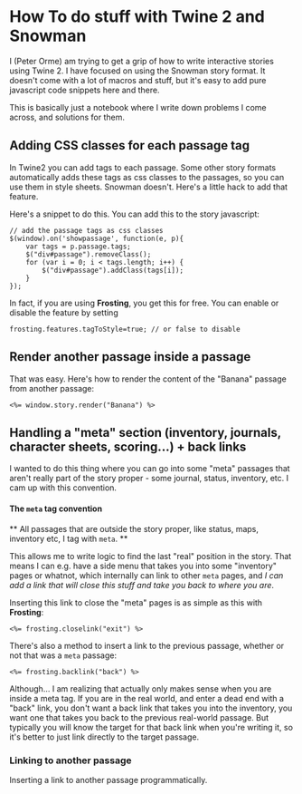 # How To do stuff with Twine 2 and Snowman

I (Peter Orme) am trying to get a grip of how to write interactive stories using Twine 2. I have focused on using the Snowman story format. It doesn't come with a lot of macros and stuff, but it's easy to add pure javascript code snippets here and there.

This is basically just a notebook where I write down problems I come across, and solutions for them. 


## Adding CSS classes for each passage tag

In Twine2 you can add tags to each passage. Some other story formats automatically adds these tags as css classes to the passages, so you can use them in style sheets. Snowman doesn't. Here's a little hack to add that feature. 

Here's a snippet to do this. You can add this to the story javascript:

	// add the passage tags as css classes
	$(window).on('showpassage', function(e, p){
		var tags = p.passage.tags;
		$("div#passage").removeClass();
		for (var i = 0; i < tags.length; i++) {
			$("div#passage").addClass(tags[i]);
		}
	}); 

In fact, if you are using **Frosting**, you get this for free. You can enable or disable the feature by setting 
	
	frosting.features.tagToStyle=true; // or false to disable 


## Render another passage inside a passage

That was easy. Here's how to render the content of the "Banana" passage from another passage:

	<%= window.story.render("Banana") %> 


## Handling a "meta" section (inventory, journals, character sheets, scoring...) + back links

I wanted to do this thing where you can go into some "meta" passages that aren't really part of the story proper - some journal, status, inventory, etc. I cam up with this convention.

#### The `meta` tag convention

** All passages that are outside the story proper, like status, maps, inventory etc, I tag with `meta`. **

This allows me to write logic to find the last "real" position in the story. That means I can e.g. have a side menu that takes you into some "inventory" pages or whatnot, which internally can link to other `meta` pages, and _I can add a link that will close this stuff and take you back to where you are_. 

Inserting this link to close the "meta" pages is as simple as this with **Frosting**:

	<%= frosting.closelink("exit") %>

There's also a method to insert a link to the previous passage, whether or not that was a `meta` passage:

	<%= frosting.backlink("back") %>

Although... I am realizing that actually only makes sense when you are inside a meta tag. If you are in the real world, and enter a dead end with a "back" link, you don't want a back link that takes you into the inventory, you want one that takes you back to the previous real-world passage. But typically you will know the target for that back link when you're writing it, so it's better to just link directly to the target passage. 


### Linking to another passage

Inserting a link to another passage programmatically. 


